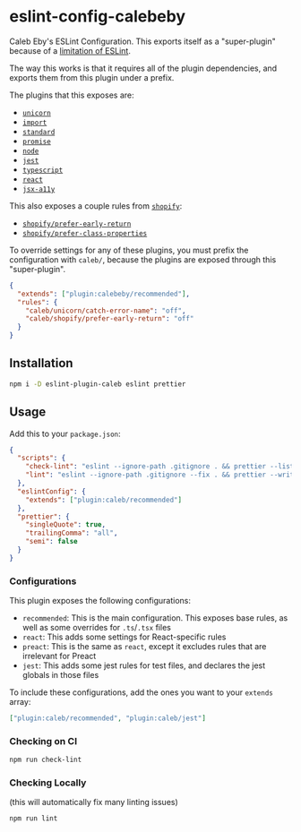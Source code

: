 # eslint-config-calebeby

Caleb Eby's ESLint Configuration. This exports itself as a "super-plugin"
because of a
[limitation of ESLint](https://github.com/eslint/eslint/issues/3458).

The way this works is that it requires all of the plugin dependencies, and
exports them from this plugin under a prefix.

The plugins that this exposes are:

- [`unicorn`](https://github.com/sindresorhus/eslint-plugin-unicorn)
- [`import`](https://github.com/benmosher/eslint-plugin-import)
- [`standard`](https://github.com/standard/eslint-plugin-standard)
- [`promise`](https://github.com/xjamundx/eslint-plugin-promise)
- [`node`](https://github.com/mysticatea/eslint-plugin-node)
- [`jest`](https://github.com/jest-community/eslint-plugin-jest)
- [`typescript`](https://github.com/nzakas/eslint-plugin-typescript)
- [`react`](https://github.com/yannickcr/eslint-plugin-react)
- [`jsx-a11y`](https://github.com/evcohen/eslint-plugin-jsx-a11y)

This also exposes a couple rules from
[`shopify`](https://github.com/shopify/eslint-plugin-shopify):

- [`shopify/prefer-early-return`](https://github.com/Shopify/eslint-plugin-shopify/blob/master/docs/rules/prefer-early-return.md)
- [`shopify/prefer-class-properties`](https://github.com/Shopify/eslint-plugin-shopify/blob/master/docs/rules/prefer-class-properties.md)

To override settings for any of these plugins, you must prefix the configuration
with `caleb/`, because the plugins are exposed through this "super-plugin".

```json
{
  "extends": ["plugin:calebeby/recommended"],
  "rules": {
    "caleb/unicorn/catch-error-name": "off",
    "caleb/shopify/prefer-early-return": "off"
  }
}
```

## Installation

```sh
npm i -D eslint-plugin-caleb eslint prettier
```

## Usage

Add this to your `package.json`:

```json
{
  "scripts": {
    "check-lint": "eslint --ignore-path .gitignore . && prettier --list-different --ignore-path .gitignore '**.js'",
    "lint": "eslint --ignore-path .gitignore --fix . && prettier --write --ignore-path .gitignore '**.js'"
  },
  "eslintConfig": {
    "extends": ["plugin:caleb/recommended"]
  },
  "prettier": {
    "singleQuote": true,
    "trailingComma": "all",
    "semi": false
  }
}
```

### Configurations

This plugin exposes the following configurations:

- `recommended`: This is the main configuration. This exposes base rules, as
  well as some overrides for `.ts`/`.tsx` files
- `react`: This adds some settings for React-specific rules
- `preact`: This is the same as `react`, except it excludes rules that are
  irrelevant for Preact
- `jest`: This adds some jest rules for test files, and declares the jest
  globals in those files

To include these configurations, add the ones you want to your `extends` array:

```json
["plugin:caleb/recommended", "plugin:caleb/jest"]
```

### Checking on CI

```sh
npm run check-lint
```

### Checking Locally

(this will automatically fix many linting issues)

```sh
npm run lint
```
